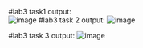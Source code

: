 #lab3 task1 output:   
    ![image](https://github.com/user-attachments/assets/6091427e-bf87-4369-8d40-3be1a707ec08)
#lab3 task 2 output: 
    ![image](https://github.com/user-attachments/assets/1576b4c4-b165-444b-bc8e-39f6891b24f2)

 #lab3 task 3 output: 
           ![image](https://github.com/user-attachments/assets/0ad4acdf-bfdd-463a-b9f7-1639d03f36d5)
